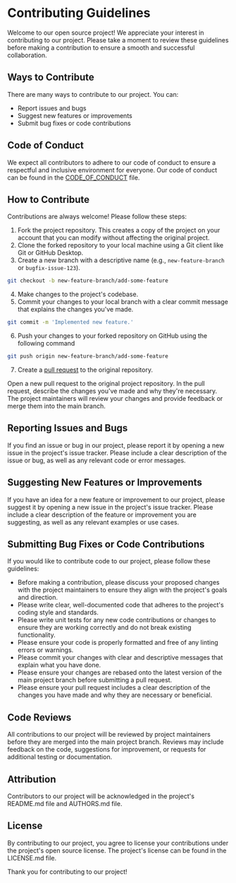 # Contributing Guidelines
Welcome to our open source project! We appreciate your interest in contributing to our project. Please take a moment to review these guidelines before making a contribution to ensure a smooth and successful collaboration.

## Ways to Contribute
There are many ways to contribute to our project. You can:

- Report issues and bugs
- Suggest new features or improvements
- Submit bug fixes or code contributions

## Code of Conduct
We expect all contributors to adhere to our code of conduct to ensure a respectful and inclusive environment for everyone. Our code of conduct can be found in the [CODE_OF_CONDUCT](./CODE_OF_CONDUCT.md) file.

## How to Contribute

Contributions are always welcome! Please follow these steps:

1. Fork the project repository. This creates a copy of the project on your account that you can modify without affecting the original project.
2. Clone the forked repository to your local machine using a Git client like Git or GitHub Desktop.
3. Create a new branch with a descriptive name (e.g., `new-feature-branch` or `bugfix-issue-123`).
```sh
git checkout -b new-feature-branch/add-some-feature
```
4. Make changes to the project's codebase.
5. Commit your changes to your local branch with a clear commit message that explains the changes you've made.
```sh
git commit -m 'Implemented new feature.'
```
6. Push your changes to your forked repository on GitHub using the following command
```sh
git push origin new-feature-branch/add-some-feature
```
7. Create a [pull request](https://github.com/eli64s/pdflex/pulls) to the original repository.

Open a new pull request to the original project repository. In the pull request, describe the changes you've made and why they're necessary.
The project maintainers will review your changes and provide feedback or merge them into the main branch.

## Reporting Issues and Bugs

If you find an issue or bug in our project, please report it by opening a new issue in the project's issue tracker. Please include a clear description of the issue or bug, as well as any relevant code or error messages.

## Suggesting New Features or Improvements

If you have an idea for a new feature or improvement to our project, please suggest it by opening a new issue in the project's issue tracker. Please include a clear description of the feature or improvement you are suggesting, as well as any relevant examples or use cases.

## Submitting Bug Fixes or Code Contributions

If you would like to contribute code to our project, please follow these guidelines:

- Before making a contribution, please discuss your proposed changes with the project maintainers to ensure they align with the project's goals and direction.
- Please write clear, well-documented code that adheres to the project's coding style and standards.
- Please write unit tests for any new code contributions or changes to ensure they are working correctly and do not break existing functionality.
- Please ensure your code is properly formatted and free of any linting errors or warnings.
- Please commit your changes with clear and descriptive messages that explain what you have done.
- Please ensure your changes are rebased onto the latest version of the main project branch before submitting a pull request.
- Please ensure your pull request includes a clear description of the changes you have made and why they are necessary or beneficial.

## Code Reviews

All contributions to our project will be reviewed by project maintainers before they are merged into the main project branch. Reviews may include feedback on the code, suggestions for improvement, or requests for additional testing or documentation.

## Attribution

Contributors to our project will be acknowledged in the project's README.md file and AUTHORS.md file.

## License

By contributing to our project, you agree to license your contributions under the project's open source license. The project's license can be found in the LICENSE.md file.

Thank you for contributing to our project!
